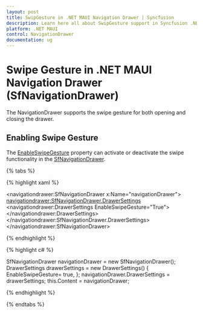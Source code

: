 ```yaml
---
layout: post
title: SwipGesture in .NET MAUI Navigation Drawer | Syncfusion
description: Learn here all about SwipGesture support in Syncfusion .NET MAUI Navigation Drawer (SfNavigationDrawer) control and more.
platform: .NET MAUI
control: NavigationDrawer
documentation: ug
---
```

# Swipe Gesture in .NET MAUI Navigation Drawer (SfNavigationDrawer)

The NavigationDrawer supports the swipe gesture for both opening and closing the drawer. 

## Enabling Swipe Gesture

The [EnableSwipeGesture](https://help.syncfusion.com/cr/maui/Syncfusion.Maui.NavigationDrawer.DrawerSettings.html#Syncfusion_Maui_NavigationDrawer_DrawerSettings_EnableSwipeGesture) property can activate or deactivate the swipe functionality in the [SfNavigationDrawer](https://help.syncfusion.com/cr/maui/Syncfusion.Maui.NavigationDrawer.html).

{% tabs %}

{% highlight xaml %}

<navigationdrawer:SfNavigationDrawer x:Name="navigationDrawer">
    <navigationdrawer:SfNavigationDrawer.DrawerSettings>
        <navigationdrawer:DrawerSettings EnableSwipeGesture="True">
        </navigationdrawer:DrawerSettings>
    </navigationdrawer:SfNavigationDrawer.DrawerSettings>
</navigationdrawer:SfNavigationDrawer>

{% endhighlight %}	
	
{% highlight c# %} 

SfNavigationDrawer navigationDrawer = new SfNavigationDrawer();
DrawerSettings drawerSettings = new DrawerSettings()
{
    EnableSwipeGesture= true,
};
navigationDrawer.DrawerSettings = drawerSettings;
this.Content = navigationDrawer;

{% endhighlight %}

{% endtabs %}